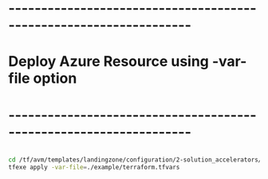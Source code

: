 # ------------------------------------------------------------------
# Deploy Azure Resource using -var-file option
# ------------------------------------------------------------------

```bash

cd /tf/avm/templates/landingzone/configuration/2-solution_accelerators/project/container_instance
tfexe apply -var-file=./example/terraform.tfvars

```